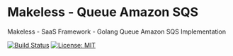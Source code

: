 # Makeless - Queue Amazon SQS

Makeless - SaaS Framework - Golang Queue Amazon SQS Implementation

[![Build Status](https://ci.loeffel.io/api/badges/makeless/makeless-go-queue-amazon-sqs/status.svg)](https://ci.loeffel.io/makeless/makeless-go-queue-amazon-sqs)
[![License: MIT](https://img.shields.io/badge/License-MIT-yellow.svg)](https://opensource.org/licenses/MIT)
